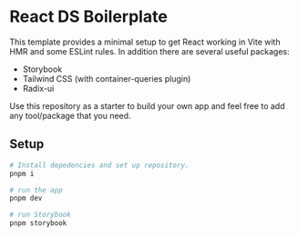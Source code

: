# React DS Boilerplate

This template provides a minimal setup to get React working in Vite with HMR and some ESLint rules.
In addition there are several useful packages:

- Storybook
- Tailwind CSS (with container-queries plugin)
- Radix-ui

Use this repository as a starter to build your own app and feel free to add any tool/package that you need.

## Setup

```sh
# Install depedencies and set up repository.
pnpm i

# run the app
pnpm dev

# run Storybook
pnpm storybook
```

